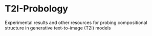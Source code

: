 # T2I-Probology
Experimental results and other resources for probing compositional structure in generative text-to-image (T2I) models
